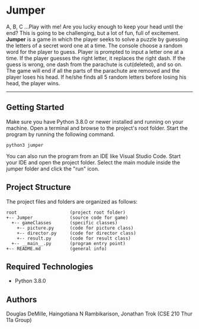 # Jumper
A, B, C …Play with me! Are you lucky enough to keep your head until the end? This is going to be challenging, but a lot of fun, full of excitement.  
**Jumper** is a game in which the player seeks to solve a puzzle by guessing the letters of a secret word one at a time. The console choose a random word for the player to guess. Player is prompted to input a letter one at a time. If the player guesses the right letter, it replaces the right dash. If the guess is wrong, one dash from the parachute is cut(deleted), and so on. The game will end if all the parts of the parachute are removed and the player loses his head. If he/she finds all 5 random letters before losing his head, the player wins.

---
## Getting Started
Make sure you have Python 3.8.0 or newer installed and running on your machine. Open a terminal and browse to the project's root folder. Start the program by running the following command.
```
python3 jumper 
```
You can also run the program from an IDE like Visual Studio Code. Start your IDE and open the project folder. Select the main module inside the jumper folder and click the "run" icon.

## Project Structure
The project files and folders are organized as follows:
```
root                    (project root folder)
+-- Jumper              (source code for game)
  +-- gameClasses       (specific classes)
    +-- picture.py      (code for picture class)
    +-- director.py     (code for director class)
    +-- result.py       (code for result class)
  +-- __main__.py       (program entry point)
+-- README.md           (general info)
```

## Required Technologies
* Python 3.8.0

## Authors
Douglas DeMille, Haingotiana N Rambikarison, Jonathan Trok (CSE 210 Thur 11a Group)
